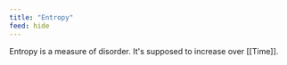 ```yaml
---
title: "Entropy"
feed: hide
---
```


Entropy is a measure of disorder. It's supposed to increase over [[Time]]. 